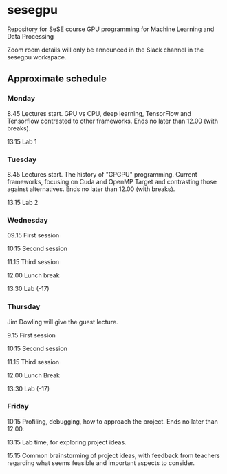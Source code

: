 # sesegpu
Repository for SeSE course GPU programming for Machine Learning and Data Processing

Zoom room details will only be announced in the Slack channel in the sesegpu workspace.

## Approximate schedule

### Monday
8.45 Lectures start. GPU vs CPU, deep learning, TensorFlow and Tensorflow contrasted to other frameworks. Ends no later than 12.00 (with breaks).

13.15 Lab 1

### Tuesday
8.45 Lectures start. The history of "GPGPU" programming. Current frameworks, focusing on Cuda and OpenMP Target and contrasting those against alternatives. Ends no later than 12.00 (with breaks).

13.15 Lab 2

### Wednesday
09.15 First session

10.15 Second session

11.15 Third session

12.00 Lunch break

13.30 Lab (-17)

### Thursday
Jim Dowling will give the guest lecture.

9.15 First session

10.15 Second session

11.15 Third session

12.00 Lunch Break

13:30 Lab (-17)

### Friday
10.15 Profiling, debugging, how to approach the project. Ends no later than 12.00.

13.15 Lab time, for exploring project ideas.

15.15 Common brainstorming of project ideas, with feedback from teachers regarding what seems feasible and important aspects to consider.



